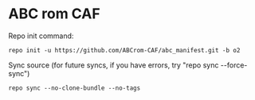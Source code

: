 ABC rom CAF
=====================

Repo init command:

	repo init -u https://github.com/ABCrom-CAF/abc_manifest.git -b o2

Sync source (for future syncs, if you have errors, try "repo sync --force-sync")

	repo sync --no-clone-bundle --no-tags
